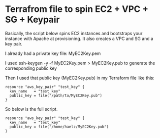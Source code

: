 # Terrafrom file to spin EC2 + VPC + SG + Keypair

Basically, the script below  spins EC2 instances and bootstraps your instance with Apache at provisioning. It also creates a VPC and SG and a key pair.

I already had a private key file: MyEC2Key.pem

I used ssh-keygen -y -f MyEC2Key.pem > MyEC2Key.pub to generate the corresponding public key

Then I used that public key (MyEC2Key.pub) in my Terraform file like this:
```
resource "aws_key_pair" "test_key" {
  key_name   = "test_key"
  public_key = file("/path/to/MyEC2Key.pub")
}
```
So below is the full script.

```
resource "aws_key_pair" "test_key" {
  key_name   = "test_key"
  public_key = file("/home/haelz/MyEC2Key.pub")
}
```
